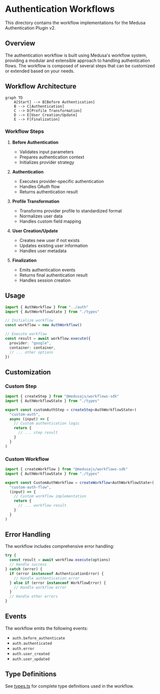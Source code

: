 # Authentication Workflows

This directory contains the workflow implementations for the Medusa Authentication Plugin v2.

## Overview

The authentication workflow is built using Medusa's workflow system, providing a modular and extensible approach to handling authentication flows. The workflow is composed of several steps that can be customized or extended based on your needs.

## Workflow Architecture

```mermaid
graph TD
    A[Start] --> B[Before Authentication]
    B --> C[Authentication]
    C --> D[Profile Transformation]
    D --> E[User Creation/Update]
    E --> F[Finalization]
```

### Workflow Steps

1. **Before Authentication**
   - Validates input parameters
   - Prepares authentication context
   - Initializes provider strategy

2. **Authentication**
   - Executes provider-specific authentication
   - Handles OAuth flow
   - Returns authentication result

3. **Profile Transformation**
   - Transforms provider profile to standardized format
   - Normalizes user data
   - Handles custom field mapping

4. **User Creation/Update**
   - Creates new user if not exists
   - Updates existing user information
   - Handles user metadata

5. **Finalization**
   - Emits authentication events
   - Returns final authentication result
   - Handles session creation

## Usage

```typescript
import { AuthWorkflow } from "../auth"
import { AuthWorkflowState } from "./types"

// Initialize workflow
const workflow = new AuthWorkflow()

// Execute workflow
const result = await workflow.execute({
  provider: "google",
  container: container,
  // ... other options
})
```

## Customization

### Custom Step

```typescript
import { createStep } from "@medusajs/workflows-sdk"
import { AuthWorkflowState } from "./types"

export const customAuthStep = createStep<AuthWorkflowState>(
  "custom-auth",
  async (input) => {
    // Custom authentication logic
    return {
      // ... step result
    }
  }
)
```

### Custom Workflow

```typescript
import { createWorkflow } from "@medusajs/workflows-sdk"
import { AuthWorkflowState } from "./types"

export const CustomAuthWorkflow = createWorkflow<AuthWorkflowState>(
  "custom-auth-flow",
  (input) => {
    // Custom workflow implementation
    return {
      // ... workflow result
    }
  }
)
```

## Error Handling

The workflow includes comprehensive error handling:

```typescript
try {
  const result = await workflow.execute(options)
  // Handle success
} catch (error) {
  if (error instanceof AuthenticationError) {
    // Handle authentication error
  } else if (error instanceof WorkflowError) {
    // Handle workflow error
  }
  // Handle other errors
}
```

## Events

The workflow emits the following events:

- `auth.before_authenticate`
- `auth.authenticated`
- `auth.error`
- `auth.user_created`
- `auth.user_updated`

## Type Definitions

See [types.ts](./types.ts) for complete type definitions used in the workflow.

